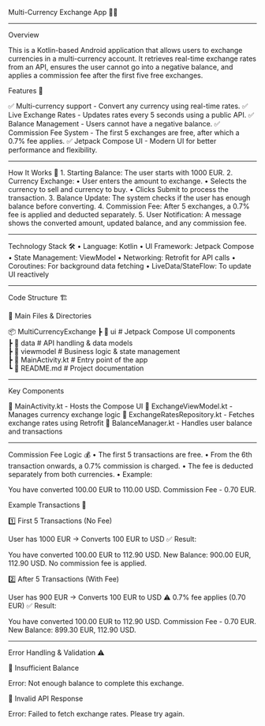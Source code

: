Multi-Currency Exchange App 🏦💱
_________________________________________________________________________________________________________________
Overview

This is a Kotlin-based Android application that allows users to exchange currencies in a multi-currency account. It retrieves real-time exchange rates from an API, ensures the user cannot go into a negative balance, and applies a commission fee after the first five free exchanges.

Features 🚀

✅ Multi-currency support - Convert any currency using real-time rates.
✅ Live Exchange Rates - Updates rates every 5 seconds using a public API.
✅ Balance Management - Users cannot have a negative balance.
✅ Commission Fee System - The first 5 exchanges are free, after which a 0.7% fee applies.
✅ Jetpack Compose UI - Modern UI for better performance and flexibility.
_________________________________________________________________________________________________________________
How It Works 🔄
	1.	Starting Balance: The user starts with 1000 EUR.
	2.	Currency Exchange:
	•	User enters the amount to exchange.
	•	Selects the currency to sell and currency to buy.
	•	Clicks Submit to process the transaction.
	3.	Balance Update: The system checks if the user has enough balance before converting.
	4.	Commission Fee: After 5 exchanges, a 0.7% fee is applied and deducted separately.
	5.	User Notification: A message shows the converted amount, updated balance, and any commission fee.
_________________________________________________________________________________________________________________
Technology Stack 🛠
	•	Language: Kotlin
	•	UI Framework: Jetpack Compose
	•	State Management: ViewModel
	•	Networking: Retrofit for API calls
	•	Coroutines: For background data fetching
	•	LiveData/StateFlow: To update UI reactively
_________________________________________________________________________________________________________________
Code Structure 🏗

📂 Main Files & Directories

📦 MultiCurrencyExchange
 ┣ 📂 ui            # Jetpack Compose UI components  
 ┣ 📂 data          # API handling & data models  
 ┣ 📂 viewmodel     # Business logic & state management  
 ┣ 📜 MainActivity.kt  # Entry point of the app  
 ┗ 📜 README.md     # Project documentation  
_________________________________________________________________________________________________________________
Key Components

📌 MainActivity.kt - Hosts the Compose UI
📌 ExchangeViewModel.kt - Manages currency exchange logic
📌 ExchangeRatesRepository.kt - Fetches exchange rates using Retrofit
📌 BalanceManager.kt - Handles user balance and transactions
_________________________________________________________________________________________________________________
Commission Fee Logic 💰
	•	The first 5 transactions are free.
	•	From the 6th transaction onwards, a 0.7% commission is charged.
	•	The fee is deducted separately from both currencies.
	•	Example:

You have converted 100.00 EUR to 110.00 USD.
Commission Fee - 0.70 EUR.

Example Transactions 📝

1️⃣ First 5 Transactions (No Fee)

User has 1000 EUR → Converts 100 EUR to USD
✅ Result:

You have converted 100.00 EUR to 112.90 USD.
New Balance: 900.00 EUR, 112.90 USD.
No commission fee is applied.

2️⃣ After 5 Transactions (With Fee)

User has 900 EUR → Converts 100 EUR to USD
⚠️ 0.7% fee applies (0.70 EUR)
✅ Result:

You have converted 100.00 EUR to 112.90 USD.
Commission Fee - 0.70 EUR.
New Balance: 899.30 EUR, 112.90 USD.
_________________________________________________________________________________________________________________
Error Handling & Validation ⚠️

🚫 Insufficient Balance

Error: Not enough balance to complete this exchange.

🚫 Invalid API Response

Error: Failed to fetch exchange rates. Please try again.

